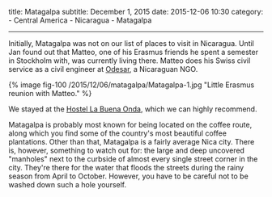 title: Matagalpa
subtitle: December 1, 2015
date: 2015-12-06 10:30
category:
	- Central America
	- Nicaragua
	- Matagalpa
	
---

Initially, Matagalpa was not on our list of places to visit in Nicaragua. Until Jan found out that Matteo, one of his Erasmus friends he spent a semester in Stockholm with, was currently living there. Matteo does his Swiss civil service as a civil engineer at [Odesar](http://www.odesar.org.ni/), a Nicaraguan NGO.

{% image fig-100 /2015/12/06/matagalpa/Matagalpa-1.jpg "Little Erasmus reunion with Matteo." %}

We stayed at the [Hostel La Buena Onda](http://www.labuenaonda.com.ni/), which we can highly recommend.

Matagalpa is probably most known for being located on the coffee route, along which you find some of the country's most beautiful coffee plantations. Other than that, Matagalpa is a fairly average Nica city. There is, however, something to watch out for: the large and deep uncovered "manholes" next to the curbside of almost every single street corner in the city. They're there for the water that floods the streets during the rainy season from April to October. However, you have to be careful not to be washed down such a hole yourself.

